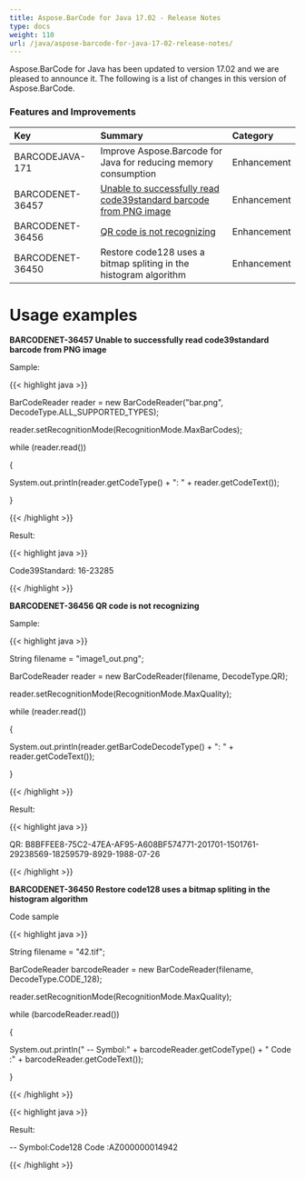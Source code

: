 ```yaml
---
title: Aspose.BarCode for Java 17.02 - Release Notes
type: docs
weight: 110
url: /java/aspose-barcode-for-java-17-02-release-notes/
---
```


Aspose.BarCode for Java has been updated to version 17.02 and we are pleased to announce it.
The following is a list of changes in this version of Aspose.BarCode.
### **Features and Improvements**

|**Key**|**Summary**|**Category**|
| :- | :- | :- |
|BARCODEJAVA-171|Improve Aspose.Barcode for Java for reducing memory consumption|Enhancement|
|BARCODENET-36457|[Unable to successfully read code39standard barcode from PNG image](https://www.aspose.com/community/forums/thread/820819/code39standard-barcode-is-not-recognized.aspx)|Enhancement|
|BARCODENET-36456|[QR code is not recognizing](https://www.aspose.com/community/forums/thread/820069/aspose-barcode-reader-for-qr-code-appears-to-be-not-working-for-the-attached-document.aspx)|Enhancement|
|BARCODENET-36450|Restore code128 uses a bitmap spliting in the histogram algorithm|Enhancement|
# **Usage examples**
**BARCODENET-36457 Unable to successfully read code39standard barcode from PNG image**

Sample:

{{< highlight java >}}

 BarCodeReader reader = new BarCodeReader("bar.png", DecodeType.ALL_SUPPORTED_TYPES);

reader.setRecognitionMode(RecognitionMode.MaxBarCodes);

while (reader.read())

{

   System.out.println(reader.getCodeType() + ": " + reader.getCodeText());

}

{{< /highlight >}}

Result:

{{< highlight java >}}

 Code39Standard: 16-23285

{{< /highlight >}}

**BARCODENET-36456 QR code is not recognizing**

Sample:

{{< highlight java >}}

 String filename = "image1_out.png";

BarCodeReader reader = new BarCodeReader(filename, DecodeType.QR);

reader.setRecognitionMode(RecognitionMode.MaxQuality);

while (reader.read())

{

   System.out.println(reader.getBarCodeDecodeType() + ": " + reader.getCodeText());

}

{{< /highlight >}}

Result:

{{< highlight java >}}

 QR: B8BFFEE8-75C2-47EA-AF95-A608BF574771-201701-1501761-29238569-18259579-8929-1988-07-26

{{< /highlight >}}

**BARCODENET-36450 Restore code128 uses a bitmap spliting in the histogram algorithm**

Code sample

{{< highlight java >}}

 String filename = "42.tif";

BarCodeReader barcodeReader = new BarCodeReader(filename, DecodeType.CODE_128);

reader.setRecognitionMode(RecognitionMode.MaxQuality);

while (barcodeReader.read())

{

   System.out.println(" -- Symbol:" + barcodeReader.getCodeType() + " Code :" + barcodeReader.getCodeText());

}

{{< /highlight >}}

{{< highlight java >}}

 Result:

 -- Symbol:Code128 Code :AZ000000014942

{{< /highlight >}}
